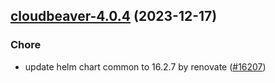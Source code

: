 

## [cloudbeaver-4.0.4](https://github.com/truecharts/charts/compare/cloudbeaver-4.0.3...cloudbeaver-4.0.4) (2023-12-17)

### Chore

- update helm chart common to 16.2.7 by renovate ([#16207](https://github.com/truecharts/charts/issues/16207))
  
  
